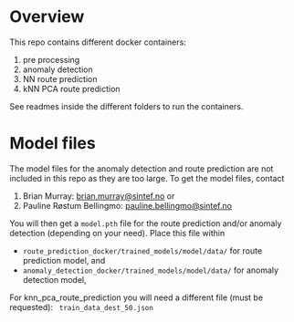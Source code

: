 # Overview
This repo contains different docker containers:
1. pre processing
2. anomaly detection
3. NN route prediction
4. kNN PCA route prediction


See readmes inside the different folders to run the containers. 

# Model files
The model files for the anomaly detection and route prediction are not included in this repo as they are too large.
To get the model files, contact 
1. Brian Murray: brian.murray@sintef.no
or 
2. Pauline Røstum Bellingmo: pauline.bellingmo@sintef.no


You will then get a ``model.pth`` file for the route prediction and/or anomaly detection (depending on your need). 
Place this file within
* ``route_prediction_docker/trained_models/model/data/`` for route prediction model, and 
* ``anomaly_detection_docker/trained_models/model/data/`` for anomaly detection model,

For knn_pca_route_prediction you will need a different file (must be requested):
`` train_data_dest_50.json`` 


